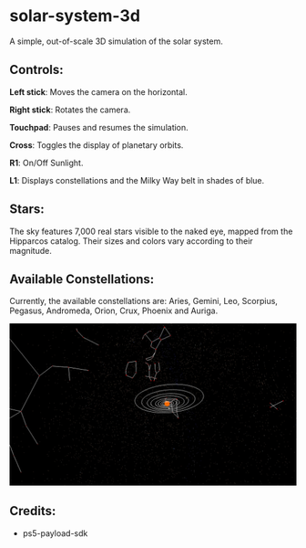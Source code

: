 # solar-system-3d

A simple, out-of-scale 3D simulation of the solar system.


## Controls:

**Left stick**: Moves the camera on the horizontal.

**Right stick**: Rotates the camera.

**Touchpad**: Pauses and resumes the simulation.

**Cross**: Toggles the display of planetary orbits.

**R1**: On/Off Sunlight.

**L1**: Displays constellations and the Milky Way belt in shades of blue.


## Stars:

The sky features 7,000 real stars visible to the naked eye, mapped from the Hipparcos catalog. Their sizes and colors vary according to their magnitude.


## Available Constellations:

Currently, the available constellations are: Aries, Gemini, Leo, Scorpius, Pegasus, Andromeda, Orion, Crux, Phoenix and Auriga.

<div align="center">

<img width="800" src="./constellations.jpg">
<br>

</div>



## Credits:

- ps5-payload-sdk
